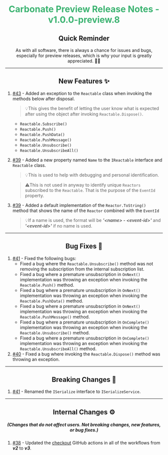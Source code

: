 <h1 align="center" style='color:mediumseagreen;font-weight:bold'>
    Carbonate Preview Release Notes - v1.0.0-preview.8
</h1>

<h2 align="center" style='font-weight:bold'>Quick Reminder</h2>

<div align="center">

As with all software, there is always a chance for issues and bugs, especially for preview releases, which is why your input is greatly appreciated. 🙏🏼
</div>

---

<h2 style="font-weight:bold" align="center">New Features ✨</h2>

1. [#43](https://github.com/KinsonDigital/Carbonate/issues/43) - Added an exception to the `Reactable` class when invoking the methods below after disposal.
   >💡This gives the benefit of letting the user know what is expected after using the object after invoking `Reactable.Dispose()`. 
   - `Reactable.Subscribe()`
   - `Reactable.Push()`
   - `Reactable.PushData()`
   - `Reactable.PushMessage()`
   - `Reactable.Unsubscribe()`
   - `Reactable.UnsubscribeAll()`
2. [#39](https://github.com/KinsonDigital/Carbonate/issues/39) - Added a new property named `Name` to the `IReactable` interface and `Reactable` class.
   >💡This is used to help with debugging and personal identification.  

   >⚠️This is not used in anyway to identify unique `Reactors` subscribed to the `Reactable`.  That is the purpose of the `EventId` property.
3. [#39](https://github.com/KinsonDigital/Carbonate/issues/39) - Added a default implementation of the `Reactor.ToString()` method that shows the name of the `Reactor` combined with the `EventId`
   >💡If a name is used, the format will be _**'\<name\> - \<event-id\>'**_ and _**'\<event-id\>'**_ if no name is used.

---

<h2 style="font-weight:bold" align="center">Bug Fixes 🐛</h2>

1. [#41](https://github.com/KinsonDigital/Carbonate/issues/41) - Fixed the following bugs:
   - Fixed a bug where the `Reactable.Unsubscribe()` method was not removing the subscription from the internal subscription list.
   - Fixed a bug where a premature unsubscription in `OnNext()` implementation was throwing an exception when invoking the `Reactable.Push()` method.
   - Fixed a bug where a premature unsubscription in `OnNext()` implementation was throwing an exception when invoking the `Reactable.PushData()` method.
   - Fixed a bug where a premature unsubscription in `OnNext()` implementation was throwing an exception when invoking the `Reactable.PushMessage()` method.
   - Fixed a bug where a premature unsubscription in `OnComplete()` implementation was throwing an exception when invoking the `Reactable.Unsubscribe()` method.
   - Fixed a bug where a premature unsubscription in `OnComplete()` implementation was throwing an exception when invoking the `Reactable.UnsubscribeAll()` method.
2. [#40](https://github.com/KinsonDigital/Carbonate/issues/43) - Fixed a bug where invoking the `Reactable.Dispose()` method was throwing an exception.

---

<h2 style="font-weight:bold" align="center">Breaking Changes 🧨</h2>

1. [#41](https://github.com/KinsonDigital/Carbonate/issues/41) - Renamed the `ISerialize` interface to `ISerializeService`.

---

<h2 style="font-weight:bold" align="center">Internal Changes ⚙️</h2>
<h5 align="center">(Changes that do not affect users.  Not breaking changes, new features, or bug fixes.)</h5>

1. [#38](https://github.com/KinsonDigital/Carbonate/issues/38) - Updated the [checkout](https://github.com/marketplace/actions/checkout) GitHub actions in all of the workflows from _**v2**_ to _**v3**_.
